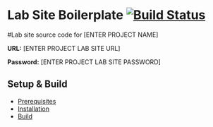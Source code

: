 # Lab Site Boilerplate [![Build Status](https://travis-ci.org/spacedawwwg/labsite-boilerplate.svg?branch=master)](https://travis-ci.org/spacedawwwg/labsite-boilerplate)


#Lab site source code for [ENTER PROJECT NAME]

__URL:__ [ENTER PROJECT LAB SITE URL]

__Password:__ [ENTER PROJECT LAB SITE PASSWORD]


## Setup & Build
- [Prerequisites](https://github.com/spacedawwwg/labsite-boilerplate/wiki/Prerequisites)
- [Installation](https://github.com/spacedawwwg/labsite-boilerplate/wiki/Installation)
- [Build](https://github.com/spacedawwwg/labsite-boilerplate/wiki/Build)
